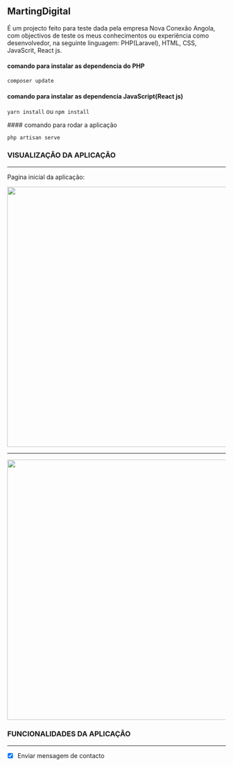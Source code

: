 ## MartingDigital

É um projecto feito para teste dada pela empresa Nova Conexão Angola, com objectivos de teste os meus conhecimentos ou experiência como desenvolvedor, na seguinte linguagem: PHP(Laravel), HTML, CSS, JavaScrit, React js.

#### comando para instalar as dependencia do PHP

<p>

`composer update`

</p>

#### comando para instalar as dependencia JavaScript(React js)

<p>

`yarn install` ou `npm install`

</p>
#### comando para rodar a aplicação

<p>

`php artisan serve`</p>

### VISUALIZAÇÃO DA APLICAÇÃO
<hr />
<p>Pagina inicial da aplicação: </p>
<img src="Tela-1.png" width="600"/>

<br/>

<hr />
<img src="Tela-4.png" width="600"/>

### FUNCIONALIDADES DA APLICAÇÃO
<hr />

- [x] Enviar mensagem de contacto